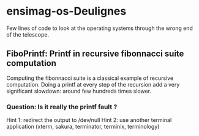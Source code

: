 # ensimag-os-Deulignes
Few lines of code to look at the operating systems through the wrong end of the telescope.

## FiboPrintf: Printf in recursive fibonnacci suite computation
Computing the fibonnacci suite is a classical example of recursive computation.
Doing a printf at every step of the recursion add a very significant slowdown: around few hundreds times slower.
### Question: Is it really the printf fault ?
Hint 1: redirect the output to /dev/null
Hint 2: use another terminal application (xterm, sakura, terminator, terminix, terminology)

